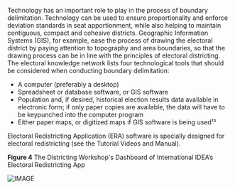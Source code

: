 Technology has an important role to play in the process of boundary delimitation. Technology can be used to ensure proportionality and enforce deviation standards in seat apportionment, while also helping to maintain contiguous, compact and cohesive districts. Geographic Information Systems (GIS), for example, ease the process of drawing the electoral district by paying attention to topography and area boundaries, so that the drawing process can be in line with the principles of electoral districting. The electoral knowledge network lists four technological tools that should be considered when conducting boundary delimitation:

- A computer (preferably a desktop) 
- Spreadsheet or database software, or GIS software
- Population and, if desired, historical election results data available in electronic form; if only paper copies are available, the data will have to be keypunched into the computer program 
- Either paper maps, or digitized maps if GIS software is being used¹³

Electoral Redistricting Application (ERA) software is specially designed for electoral redistricting (see the Tutorial Videos and Manual). 

**Figure 4** The Districting Workshop's Dashboard of International IDEA’s Electoral Redistricting App

![IMAGE](/img/9.png "ERA Workshop")